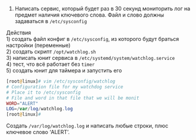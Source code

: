 1. Написать сервис, который будет раз в 30 секунд мониторить лог 
на предмет наличия ключевого слова. Файл и слово должны задаваться в `/etc/sysconfig`

Действия  
	1) создать файл конфиг в `/etc/sysconfig`, из которого будут браться настройки (переменные)  
	2) создать скрипт `/opt/watchlog.sh`  
	3) написать юнит сервиса в `/etc/systemd/system/watchlog.service`  
	4) тест, что всё работает без `timer`  
	5) создать юнит для таймера и запустить его  

```php
[root@linux]# vim /etc/sysconfig/watchlog
# Configuration file for my watchdog service
# Place it to /etc/sysconfig
# File and word in that file that we will be monit
WORD="ALERT"
LOG=/var/log/watchlog.log
[root@linux]# 
```
Создать `/var/log/watchlog.log` и написать любые строки, плюс ключевое слово ‘ALERT’.
